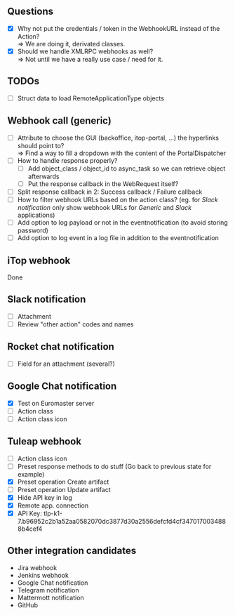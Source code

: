 ## Questions
- [X] Why not put the credentials / token in the WebhookURL instead of the Action? \
=> We are doing it, derivated classes.
- [X] Should we handle XMLRPC webhooks as well? \
=> Not until we have a really use case / need for it.

## TODOs
- [ ] Struct data to load RemoteApplicationType objects

## Webhook call (generic)
- [ ] Attribute to choose the GUI (backoffice, itop-portal, ...) the hyperlinks should point to? \
=> Find a way to fill a dropdown with the content of the PortalDispatcher
- [ ] How to handle response properly?
    - [ ] Add object_class / object_id to async_task so we can retrieve object afterwards
    - [ ] Put the response callback in the WebRequest itself?
- [ ] Split response callback in 2: Success callback / Failure callback
- [ ] How to filter webhook URLs based on the action class? (eg. for _Slack notification_ only show webhook URLs for _Generic_ and _Slack_ applications)
- [ ] Add option to log payload or not in the eventnotification (to avoid storing password)
- [ ] Add option to log event in a log file in addition to the eventnotification

## iTop webhook
Done

## Slack notification
- [ ] Attachment
- [ ] Review "other action" codes and names

## Rocket chat notification
- [ ] Field for an attachment (several?)

## Google Chat notification
- [X] Test on Euromaster server
- [ ] Action class
- [ ] Action class icon

## Tuleap webhook
- [ ] Action class icon
- [ ] Preset response methods to do stuff (Go back to previous state for example)
- [X] Preset operation Create artifact
- [ ] Preset operation Update artifact
- [X] Hide API key in log
- [X] Remote app. connection
- [X] API Key: tlp-k1-7.b96952c2b1a52aa0582070dc3877d30a2556defcfd4cf3470170034888b4cef4

## Other integration candidates
- Jira webhook
- Jenkins webhook
- Google Chat notification
- Telegram notification
- Mattermott notification
- GitHub
